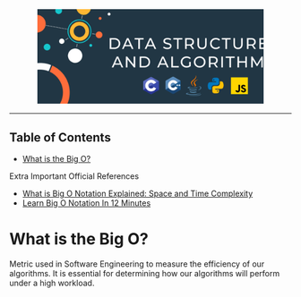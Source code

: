 <div align = "center">
  <img
    src = "./assets/logo.png"
    width = "80%"
    alt = "repo-logo" />
</div>

<hr>

## Table of Contents

- [What is the Big O?](#what-is-the-big-o)

Extra Important Official References

- [What is Big O Notation Explained: Space and Time Complexity](https://www.freecodecamp.org/news/big-o-notation-why-it-matters-and-why-it-doesnt-1674cfa8a23c/)
- [Learn Big O Notation In 12 Minutes](https://drive.google.com/file/d/1oad1yMHhsvL0hrxSY5hr5hl2YUqmn6o1/view)

# What is the Big O?

Metric used in Software Engineering to measure the efficiency of our algorithms. It is essential for determining how our algorithms will perform under a high workload.
